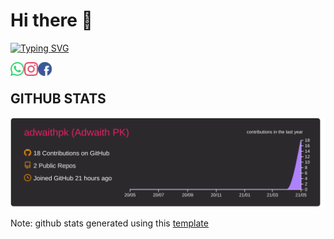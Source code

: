 # Hi there 👋

[![Typing SVG](https://readme-typing-svg.herokuapp.com?color=FF0000&size=18&multiline=true&lines=I'm+a+student+at+College+Of+;Engineering%2C+Trivandrum%F0%9F%92%AA)](https://git.io/typing-svg)

 <a href="https://wa.me/+917034916410">
  <img align="left" alt="Adwaith's Whatsapp" width="22px" src="assets/whatsapp.svg" />
</a>
<a href="https://instagram.com/_adwaith_pk_">
  <img align="left" alt="Adwaith's Instagram" width="22px" src="assets/instagram.svg" />
</a>
<a href="https://facebook.com/adwaithcet">
  <img align="left" alt="Adwaith's facebook" width="22px" src="assets/facebook.png" />
</a>
<br>

## GITHUB STATS
![](https://raw.githubusercontent.com/adwaithpk/adwaithpk/master/profile-summary-card-output/monokai/0-profile-details.svg)

Note: github stats generated using this [template](https://github.com/vn7n24fzkq/github-profile-summary-cards)